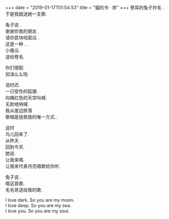 +++
date = "2019-01-17T01:54:53"
title = "猫的书 · 序"
+++
卷耳的兔子炸毛 .  
于是我就送她一支歌.  
  
兔子说 .  
谢谢你我的朋友 .  
请你尝块哈密瓜 .  
这是一种 . .  
小傻瓜.  
送给卷毛.  
  
你们很配.  
加油么么哒.  
  
说时迟.  
一只受伤的狐狸.  
向橘红色的天空叫喊.  
无助地呐喊.  
我从崖边跌落    
歌唱是拯救我的唯一方式..  
  
这时  
鸟儿回来了.  
从昨天 .  
回到今天.  
她说.  
让我来唱.  
让我来代表月亮唱歌给你听.  
  
兔子说 .  
唱这首歌.  
毛毛哥送给我的歌.  
  
I love dark. So you are my moon.  
I love deep. So you are my sea.  
I love you. So you are my soul.  